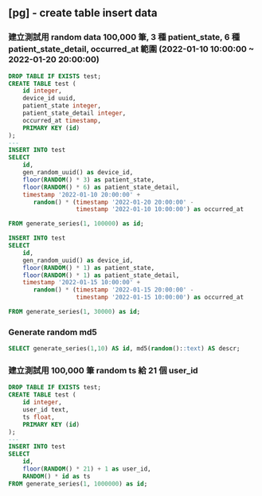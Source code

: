 ## [pg] - create table insert data

### 建立測試用 random data 100,000 筆, 3 種 patient_state, 6 種 patient_state_detail, occurred_at 範圍 (2022-01-10 10:00:00 ~ 2022-01-20 20:00:00)
```sql
DROP TABLE IF EXISTS test;
CREATE TABLE test (
    id integer,
    device_id uuid,
    patient_state integer,
    patient_state_detail integer,
    occurred_at timestamp,
    PRIMARY KEY (id)
);
---
INSERT INTO test
SELECT
    id,
    gen_random_uuid() as device_id,
    floor(RANDOM() * 3) as patient_state,
    floor(RANDOM() * 6) as patient_state_detail,
    timestamp '2022-01-10 20:00:00' +
       random() * (timestamp '2022-01-20 20:00:00' -
                   timestamp '2022-01-10 10:00:00') as occurred_at

FROM generate_series(1, 100000) as id;

```

```sql
INSERT INTO test
SELECT
    id,
    gen_random_uuid() as device_id,
    floor(RANDOM() * 1) as patient_state,
    floor(RANDOM() * 1) as patient_state_detail,
    timestamp '2022-01-15 10:00:00' +
       random() * (timestamp '2022-01-15 20:00:00' -
                   timestamp '2022-01-15 10:00:00') as occurred_at

FROM generate_series(1, 30000) as id;

```

### Generate random md5
```sql
SELECT generate_series(1,10) AS id, md5(random()::text) AS descr;
```

### 建立測試用 100,000 筆 random ts 給 21 個 user_id

```sql
DROP TABLE IF EXISTS test;
CREATE TABLE test (
	id integer,
	user_id text,
	ts float,
	PRIMARY KEY (id)
);
---
INSERT INTO test
SELECT
	id,
	floor(RANDOM() * 21) + 1 as user_id,
	RANDOM() * id as ts
FROM generate_series(1, 1000000) as id;
```
